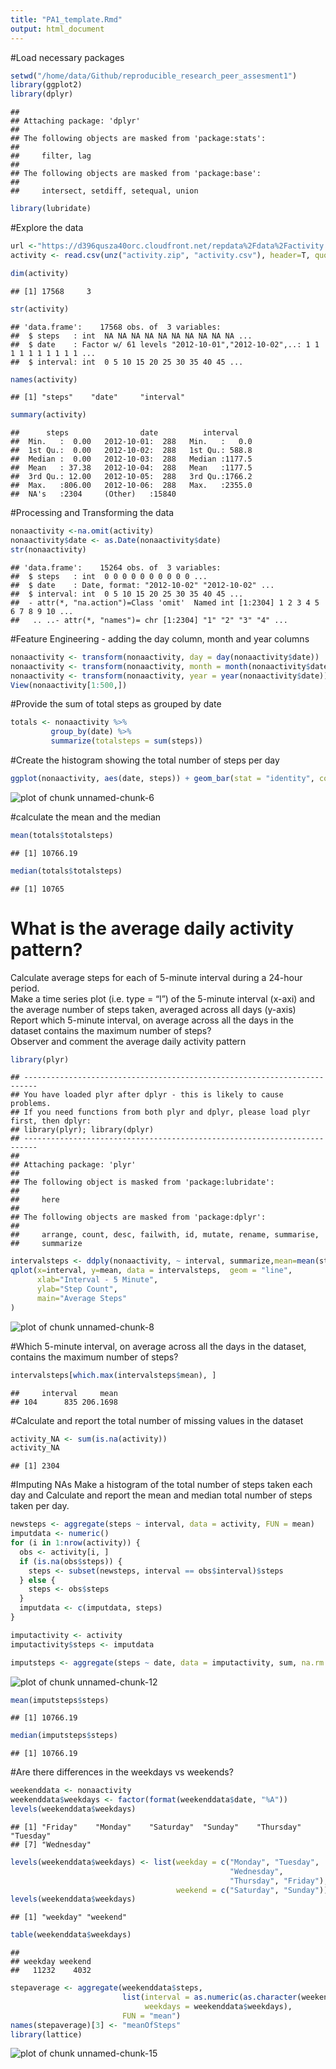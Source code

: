 ```yaml
---
title: "PA1_template.Rmd"
output: html_document
---
```


#Load necessary packages


```r
setwd("/home/data/Github/reproducible_research_peer_assesment1")
library(ggplot2)
library(dplyr)
```

```
## 
## Attaching package: 'dplyr'
## 
## The following objects are masked from 'package:stats':
## 
##     filter, lag
## 
## The following objects are masked from 'package:base':
## 
##     intersect, setdiff, setequal, union
```

```r
library(lubridate)
```

#Explore the data


```r
url <-"https://d396qusza40orc.cloudfront.net/repdata%2Fdata%2Factivity.zip"
activity <- read.csv(unz("activity.zip", "activity.csv"), header=T, quote="\"", sep=",")

dim(activity)
```

```
## [1] 17568     3
```

```r
str(activity)
```

```
## 'data.frame':	17568 obs. of  3 variables:
##  $ steps   : int  NA NA NA NA NA NA NA NA NA NA ...
##  $ date    : Factor w/ 61 levels "2012-10-01","2012-10-02",..: 1 1 1 1 1 1 1 1 1 1 ...
##  $ interval: int  0 5 10 15 20 25 30 35 40 45 ...
```

```r
names(activity)
```

```
## [1] "steps"    "date"     "interval"
```

```r
summary(activity)
```

```
##      steps                date          interval     
##  Min.   :  0.00   2012-10-01:  288   Min.   :   0.0  
##  1st Qu.:  0.00   2012-10-02:  288   1st Qu.: 588.8  
##  Median :  0.00   2012-10-03:  288   Median :1177.5  
##  Mean   : 37.38   2012-10-04:  288   Mean   :1177.5  
##  3rd Qu.: 12.00   2012-10-05:  288   3rd Qu.:1766.2  
##  Max.   :806.00   2012-10-06:  288   Max.   :2355.0  
##  NA's   :2304     (Other)   :15840
```
#Processing and Transforming the data


```r
nonaactivity <-na.omit(activity)
nonaactivity$date <- as.Date(nonaactivity$date)
str(nonaactivity)
```

```
## 'data.frame':	15264 obs. of  3 variables:
##  $ steps   : int  0 0 0 0 0 0 0 0 0 0 ...
##  $ date    : Date, format: "2012-10-02" "2012-10-02" ...
##  $ interval: int  0 5 10 15 20 25 30 35 40 45 ...
##  - attr(*, "na.action")=Class 'omit'  Named int [1:2304] 1 2 3 4 5 6 7 8 9 10 ...
##   .. ..- attr(*, "names")= chr [1:2304] "1" "2" "3" "4" ...
```

#Feature Engineering - adding the day column, month and year columns


```r
nonaactivity <- transform(nonaactivity, day = day(nonaactivity$date))
nonaactivity <- transform(nonaactivity, month = month(nonaactivity$date))                                        
nonaactivity <- transform(nonaactivity, year = year(nonaactivity$date))
View(nonaactivity[1:500,])
```

#Provide the sum of total steps as grouped by date


```r
totals <- nonaactivity %>%
         group_by(date) %>%
         summarize(totalsteps = sum(steps))
```

#Create the histogram showing the total number of steps per day


```r
ggplot(nonaactivity, aes(date, steps)) + geom_bar(stat = "identity", colour = "black", fill = "black", width = 0.7) + facet_grid(. ~ month, scales = "free") + labs(title = "Total Number of Steps Each Day Per Month", x = "Date", y = "Total Steps")
```

![plot of chunk unnamed-chunk-6](figure/unnamed-chunk-6-1.png) 

#calculate the mean and the median


```r
mean(totals$totalsteps)
```

```
## [1] 10766.19
```

```r
median(totals$totalsteps)
```

```
## [1] 10765
```

# What is the average daily activity pattern?
Calculate average steps for each of 5-minute interval during a 24-hour period.  
Make a time series plot (i.e. type = “l”) of the 5-minute interval (x-axi) and the average number of steps taken, averaged across all days (y-axis)  
Report which 5-minute interval, on average across all the days in the dataset contains the maximum number of steps?  
Observer and comment the average daily activity pattern


```r
library(plyr)
```

```
## -------------------------------------------------------------------------
## You have loaded plyr after dplyr - this is likely to cause problems.
## If you need functions from both plyr and dplyr, please load plyr first, then dplyr:
## library(plyr); library(dplyr)
## -------------------------------------------------------------------------
## 
## Attaching package: 'plyr'
## 
## The following object is masked from 'package:lubridate':
## 
##     here
## 
## The following objects are masked from 'package:dplyr':
## 
##     arrange, count, desc, failwith, id, mutate, rename, summarise,
##     summarize
```

```r
intervalsteps <- ddply(nonaactivity, ~ interval, summarize,mean=mean(steps))
qplot(x=interval, y=mean, data = intervalsteps,  geom = "line",
      xlab="Interval - 5 Minute",
      ylab="Step Count",
      main="Average Steps"
)
```

![plot of chunk unnamed-chunk-8](figure/unnamed-chunk-8-1.png) 

#Which 5-minute interval, on average across all the days in the dataset, contains the maximum number of steps?


```r
intervalsteps[which.max(intervalsteps$mean), ]
```

```
##     interval     mean
## 104      835 206.1698
```

#Calculate and report the total number of missing values in the dataset


```r
activity_NA <- sum(is.na(activity))
activity_NA
```

```
## [1] 2304
```

#Imputing NAs
Make a histogram of the total number of steps taken each day and Calculate and report the mean and median total number of steps taken per day. 


```r
newsteps <- aggregate(steps ~ interval, data = activity, FUN = mean)
imputdata <- numeric()
for (i in 1:nrow(activity)) {
  obs <- activity[i, ]
  if (is.na(obs$steps)) {
    steps <- subset(newsteps, interval == obs$interval)$steps
  } else {
    steps <- obs$steps
  }
  imputdata <- c(imputdata, steps)
}

imputactivity <- activity
imputactivity$steps <- imputdata

imputsteps <- aggregate(steps ~ date, data = imputactivity, sum, na.rm = TRUE)
```

![plot of chunk unnamed-chunk-12](figure/unnamed-chunk-12-1.png) 


```r
mean(imputsteps$steps)
```

```
## [1] 10766.19
```

```r
median(imputsteps$steps)
```

```
## [1] 10766.19
```

#Are there differences in the weekdays vs weekends?


```r
weekenddata <- nonaactivity 
weekenddata$weekdays <- factor(format(weekenddata$date, "%A"))
levels(weekenddata$weekdays)
```

```
## [1] "Friday"    "Monday"    "Saturday"  "Sunday"    "Thursday"  "Tuesday"  
## [7] "Wednesday"
```

```r
levels(weekenddata$weekdays) <- list(weekday = c("Monday", "Tuesday",
                                                 "Wednesday", 
                                                 "Thursday", "Friday"),
                                     weekend = c("Saturday", "Sunday"))
levels(weekenddata$weekdays)
```

```
## [1] "weekday" "weekend"
```

```r
table(weekenddata$weekdays)
```

```
## 
## weekday weekend 
##   11232    4032
```

```r
stepaverage <- aggregate(weekenddata$steps, 
                         list(interval = as.numeric(as.character(weekenddata$interval)), 
                              weekdays = weekenddata$weekdays),
                         FUN = "mean")
names(stepaverage)[3] <- "meanOfSteps"
library(lattice)
```

![plot of chunk unnamed-chunk-15](figure/unnamed-chunk-15-1.png) 
